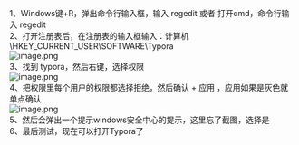 1、Windows键+R，弹出命令行输入框，输入 regedit 或者 打开cmd，命令行输入 regedit<br />2、打开注册表后，在注册表的输入框输入：计算机\HKEY_CURRENT_USER\SOFTWARE\Typora<br />![image.png](https://cdn.nlark.com/yuque/0/2022/png/26798000/1663208621345-61f09eaa-385f-4bb9-95cf-3621ea534fc5.png#averageHue=%23f6f4f3&clientId=udca04e73-a31d-4&from=paste&id=u815ff44c&originHeight=107&originWidth=646&originalType=url&ratio=1&rotation=0&showTitle=false&size=9660&status=done&style=none&taskId=uc3ce350d-9bd3-4b74-82ad-76b68faf245&title=)<br />3、找到 typora，然后右键，选择权限<br />![image.png](https://cdn.nlark.com/yuque/0/2022/png/26798000/1663208621169-409ba636-468c-48e4-a8fd-14676e67c860.png#averageHue=%23fbfaf9&clientId=udca04e73-a31d-4&from=paste&id=u9bb67677&originHeight=492&originWidth=926&originalType=url&ratio=1&rotation=0&showTitle=false&size=34815&status=done&style=none&taskId=ue925410e-d2d6-415c-a729-03b55511f38&title=)<br />4、把权限里每个用户的权限都选择拒绝，然后确认 + 应用 ，应用如果是灰色就单点确认<br />![image.png](https://cdn.nlark.com/yuque/0/2022/png/26798000/1663208621244-b5dc52c2-1b36-47cc-b43a-2317da66308a.png#averageHue=%23f6f5f4&clientId=udca04e73-a31d-4&from=paste&id=udaa40362&originHeight=806&originWidth=656&originalType=url&ratio=1&rotation=0&showTitle=false&size=42253&status=done&style=none&taskId=u9ece4d0b-bdbc-4fdd-aa2c-9c8b56a1c3f&title=)<br />5、然后会弹出一个提示windows安全中心的提示，这里忘了截图，选择是<br />6、最后测试，现在可以打开Typora了
